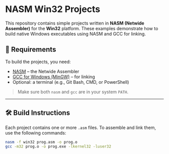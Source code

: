# NASM Win32 Projects

This repository contains simple projects written in **NASM (Netwide Assembler)** for the **Win32** platform. These examples demonstrate how to build native Windows executables using NASM and GCC for linking.

## 🔧 Requirements

To build the projects, you need:

- [NASM](https://www.nasm.us/) – the Netwide Assembler
- [GCC for Windows (MinGW)](https://www.mingw-w64.org/) – for linking
- Optional: a terminal (e.g., Git Bash, CMD, or PowerShell)

> Make sure both `nasm` and `gcc` are in your system `PATH`.

---

## 🛠 Build Instructions

Each project contains one or more `.asm` files. To assemble and link them, use the following commands:

```bash
nasm -f win32 prog.asm -o prog.o
gcc -m32 prog.o -o prog.exe -lkernel32 -luser32

